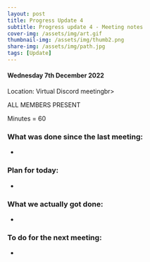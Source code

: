 ```yaml
---
layout: post
title: Progress Update 4
subtitle: Progress update 4 - Meeting notes
cover-img: /assets/img/art.gif
thumbnail-img: /assets/img/thumb2.png
share-img: /assets/img/path.jpg
tags: [Update]
---
```

<h4>Wednesday 7th December 2022</h4> 
<p>Location: Virtual Discord meetingbr>
<p>ALL MEMBERS PRESENT<br>
<p>Minutes = 60<br>
<h3>What was done since the last meeting:</h3>

<ul>
  <li></li>
</ul>

<h3>Plan for today:</h3>

<ul>
  <li></li>
</ul>

<h3>What we actually got done:</h3>

<ul>
  <li></li>
</ul>

<h3>To do for the next meeting:</h3>

<ul>
  <li></li>
</ul>

